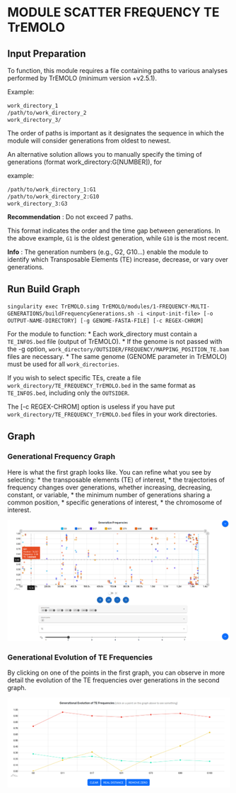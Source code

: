# MODULE SCATTER FREQUENCY TE TrEMOLO


## Input Preparation

To function, this module requires a file containing paths to various analyses performed by TrEMOLO (minimum version +v2.5.1).

Example:

```
work_directory_1
/path/to/work_directory_2
work_directory_3/
```

The order of paths is important as it designates the sequence in which the module will consider generations from oldest to newest.

An alternative solution allows you to manually specify the timing of generations (format work_directory:G[NUMBER]), for 

example:

```
/path/to/work_directory_1:G1
/path/to/work_directory_2:G10
work_directory_3:G3
```

**Recommendation** : Do not exceed 7 paths.

This format indicates the order and the time gap between generations. In the above example, `G1` is the oldest generation, while `G10` is the most recent.

**Info** : The generation numbers (e.g., G2, G10...) enable the module to identify which Transposable Elements (TE) increase, decrease, or vary over generations.


## Run Build Graph

```
singularity exec TrEMOLO.simg TrEMOLO/modules/1-FREQUENCY-MULTI-GENERATIONS/buildFrequencyGenerations.sh -i <input-init-file> [-o OUTPUT-NAME-DIRECTORY] [-g GENOME-FASTA-FILE] [-c REGEX-CHROM]
```

For the module to function:
    * Each work_directory must contain a `TE_INFOS.bed` file (output of TrEMOLO).
    * If the genome is not passed with the -g option, `work_directory/OUTSIDER/FREQUENCY/MAPPING_POSITION_TE.bam` files are necessary.
    * The same genome (GENOME parameter in TrEMOLO) must be used for all `work_directories`.

If you wish to select specific TEs, create a file `work_directory/TE_FREQUENCY_TrEMOLO.bed` in the same format as `TE_INFOS.bed`, including only the `OUTSIDER`.

The [-c REGEX-CHROM] option is useless if you have put `work_directory/TE_FREQUENCY_TrEMOLO.bed` files in your work directories.

## Graph

### Generational Frequency Graph

Here is what the first graph looks like. You can refine what you see by selecting:
    * the transposable elements (TE) of interest,
    * the trajectories of frequency changes over generations, whether increasing, decreasing, constant, or variable,
    * the minimum number of generations sharing a common position,
    * specific generations of interest,
    * the chromosome of interest.

<img src="img/ex1.png">

### Generational Evolution of TE Frequencies

By clicking on one of the points in the first graph, you can observe in more detail the evolution of the TE frequencies over generations in the second graph.

<img src="img/ex2.png">

